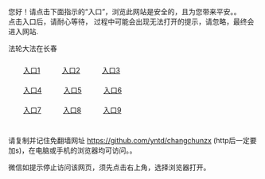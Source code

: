 您好！请点击下面指示的“入口”，浏览此网站是安全的，且为您带来平安。。 <br/>
点击入口后，请耐心等待， 过程中可能会出现无法打开的提示，请忽略，最终会进入网站. </br>

法轮大法在长春<br/>
<div style="padding:10px"><a style="margin:20px" target="_blank" href="https://d9j4kqkvaahs0.cloudfront.net/2Qpsp?dzufhdgd" id="ccLink1" rel="nofollow">入口1</a> <a target="_blank" style="margin:20px" href="https://d2bxafvee22owh.cloudfront.net/2Qpsp?taohwgw" id="ccLink2" rel="nofollow">入口2</a> <a style="margin:20px" target="_blank" href="https://d3hx86sjb9g5nx.cloudfront.net/2Qpsp?cjcnxhoz" id="ccLink3" rel="nofollow">入口3</a></div>

<div style="padding:10px" ><a style="margin:20px" target="_blank" href="https://d9j4kqkvaahs0.cloudfront.net/2Qpsp?dzufhdgd" id="ccLink4" rel="nofollow">入口4</a> <a style="margin:20px" href="https://d2bxafvee22owh.cloudfront.net/2Qpsp?taohwgw" target="_blank" id="ccLink5" rel="nofollow">入口5</a> <a style="margin:20px" href="https://d3hx86sjb9g5nx.cloudfront.net/2Qpsp?cjcnxhoz" target="_blank" id="ccLink6" rel="nofollow">入口6</a></div>

<div style="padding:10px"><a style="margin:20px" target="_blank" href="https://d9j4kqkvaahs0.cloudfront.net/2Qpsp?dzufhdgd" id="ccLink7" rel="nofollow">入口7</a> <a style="margin:20px" href="https://d2bxafvee22owh.cloudfront.net/2Qpsp?taohwgw" target="_blank" id="ccLink8" rel="nofollow">入口8</a> <a style="margin:20px" target="_blank" href="https://d3hx86sjb9g5nx.cloudfront.net/2Qpsp?cjcnxhoz" id="ccLink9" rel="nofollow">入口9</a></div>

<br/>



请复制并记住免翻墙网址 https://github.com/yntd/changchunzx (http后一定要加s)，在电脑或手机的浏览器均可访问。。<br/>

微信如提示停止访问该网页，须先点击右上角，选择浏览器打开。
